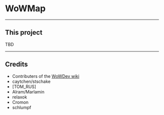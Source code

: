 WoWMap
=======

----------

## This project ##
TBD

----------
## Credits ##
 - Contributers of the [WoWDev wiki](http://pxr.dk/wowdev/wiki/index.php?title=Main_Page)
 - caytchen/stschake 
 - [TOM_RUS]
 - Alram/Marlamin
 - relaxok
 - Cromon
 - schlumpf

